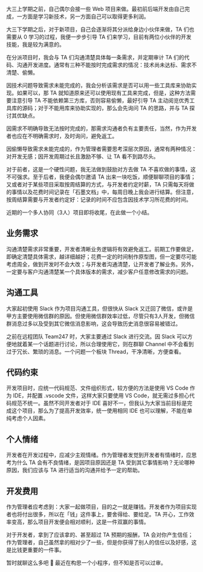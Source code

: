 大三上学期之前，自己偶尔会接一些 Web 项目来做。最初前后端开发由自己完成，一方面是学习新技术，另一方面自己可以取得更多利润。

大三下学期之后，对于新项目，自己会逐渐将其分派给身边小伙伴来做，TA 们也需要从 0 学习的过程，我便一步步引导 TA 们来学习，目前有两位小伙伴的开发技能，我是较为满意的。

在分派项目时，我会与 TA 们沟通清楚具体每一条需求，并定期审计 TA 们的代码、沟通开发进度。通常有三种不能按时完成需求的情况：技术尚未达标、需求不清楚、偷懒。

因技术问题导致需求未能完成的，我会分析该需求是否可以用一些工具库来协助实现。如果可以，那 TA 就知道原来还可以使用现有工具来完成，但是，这种方法需要注意引导 TA 不能依赖第三方库，否则容易偷懒，最好引导 TA 主动阅览优秀工具库的源码；对于不能用库来协助实现的，那么会先询问 TA 的思路，并与 TA 探讨其优缺点。

因需求不明确导致无法按时完成的，那需求沟通者负有主要责任，当然，作为开发者也应在不明确需求时，及时询问，避免返工。

因偷懒导致需求未能完成的，作为管理者需要思考深层次原因，通常有两种情况：对开发无感；因开发周期过长且激励不够、让 TA 看不到路尽头。

对于前者，这是一个硬性问题，我无法做到鼓励对方去做 TA 不喜欢做的事情，这不可强求。至于后者，我便会偶尔邀请 TA 出来一块吃饭，顺便聊聊项目的事情；又或者对于某些项目采取按周结算的方式，与开发者约定时薪，TA 只需每天将做的事情以及花费时间记录在「石墨文档」中，每周日晚上我会进行结算。但注意，按周结算需要与开发者约定好：记录的时间不应包含因技术学习所花费的时间。

近期的一个多人协同（3人）项目即将收尾，在此做一个小结。

## 业务需求

沟通清楚需求非常重要，开发者清晰业务逻辑将有效避免返工。前期工作要做足，即确定清楚具体需求，越详细越好；花费一定的时间制作原型图，但一定要尽可能考虑周全，做到开发时不会大改；与开发者沟通清楚，让开发者了解业务。另外，一定要与客户沟通清楚某一个具体版本的需求，减少客户任意修改需求的问题。

## 沟通工具

大家起初使用 Slack 作为项目沟通工具，但很快从 Slack 又迁回了微信，或许是甲方主要使用微信群的原因。但使用微信群效率过低，尽管只有3人开发，但微信群消息过多以及受到其它微信消息影响，这会导致历史消息很容易被错过。

之前在远程团队 Team247 时，大家主要通过 Slack 进行交流。因 Slack 可以方便地就着某一个话题进行讨论，所以合理使用它，则在群聊 Channel 中不会看到过于冗长、繁琐的消息。一个问题一个板块 Thread，干净清晰，方便查看。

## 代码约束

开发项目时，应统一代码规范、文件组织形式，较方便的方法是使用 VS Code 作为 IDE，并配置 .vscode 文件，这样大家只要使用 VS Code，就无需过多担心代码规范不统一。虽然不同开发者对于 IDE 喜好不一，但我认为大家当前目标是完成这个项目，那么为了提高开发效率，统一使用相同 IDE 也可以理解，不能在单纯考虑个人因素。

## 个人情绪

开发者在开发过程中，应减少主观情绪。作为管理者发觉到开发者有情绪时，应思考为什么 TA 会有不良情绪，是因项目原因还是 TA 受到其它事情影响？无论哪种原因，我们应该与 TA 进行适当的沟通并给予一定的帮助。

## 开发费用 

作为管理者应考虑到：大家一起做项目，目的之一就是赚钱。开发者作为项目实现者也将付出很多，所以在「钱」这件事上，要舍得给、要给足。TA 开心，工作效率变高，那么项目开发便会相对顺利，这是一件双赢的事情。

对于开发者，拿到了应该拿的、甚至超过 TA 预期的报酬，TA 会对你产生信任；作为管理者，自己虽然拿的相对少了一些，但是你获得了别人的信任以及好感，这是比钱更重要的一件事。

暂时就聊这么多吧 🙂 最近在构思一个小程序，但不知是否可以过审。
